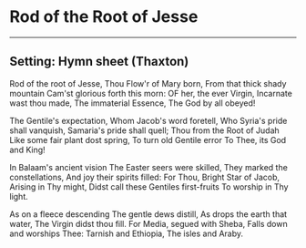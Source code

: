 # Rod of the Root of Jesse

***

## Setting: Hymn sheet (Thaxton)

Rod of the root of Jesse, 
Thou Flow'r of Mary born,
From that thick shady mountain
Cam'st glorious forth this morn:
OF her, the ever Virgin,
Incarnate wast thou made,
The immaterial Essence,
The God by all obeyed!

The Gentile's expectation,
Whom Jacob's word foretell,
Who Syria's pride shall vanquish,
Samaria's pride shall quell;
Thou from the Root of Judah
Like some fair plant dost spring,
To turn old Gentile error
To Thee, its God and King!

In Balaam's ancient vision
The Easter seers were skilled,
They marked the constellations,
And joy their spirits filled:
For Thou, Bright Star of Jacob,
Arising in Thy might,
Didst call these Gentiles first-fruits
To worship in Thy light.

As on a fleece descending
The gentle dews distill,
As drops the earth that water,
The Virgin didst thou fill.
For Media, segued with Sheba,
Falls down and worships Thee:
Tarnish and Ethiopia, 
The isles and Araby.